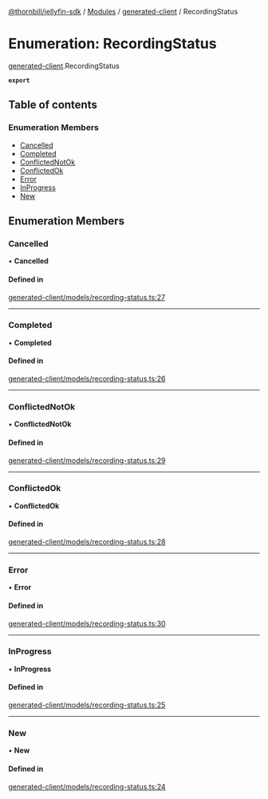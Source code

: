 [@thornbill/jellyfin-sdk](../README.md) / [Modules](../modules.md) / [generated-client](../modules/generated_client.md) / RecordingStatus

# Enumeration: RecordingStatus

[generated-client](../modules/generated_client.md).RecordingStatus

**`export`**

## Table of contents

### Enumeration Members

- [Cancelled](generated_client.RecordingStatus.md#cancelled)
- [Completed](generated_client.RecordingStatus.md#completed)
- [ConflictedNotOk](generated_client.RecordingStatus.md#conflictednotok)
- [ConflictedOk](generated_client.RecordingStatus.md#conflictedok)
- [Error](generated_client.RecordingStatus.md#error)
- [InProgress](generated_client.RecordingStatus.md#inprogress)
- [New](generated_client.RecordingStatus.md#new)

## Enumeration Members

### Cancelled

• **Cancelled**

#### Defined in

[generated-client/models/recording-status.ts:27](https://github.com/jellyfin/jellyfin-sdk-typescript/blob/7402732/src/generated-client/models/recording-status.ts#L27)

___

### Completed

• **Completed**

#### Defined in

[generated-client/models/recording-status.ts:26](https://github.com/jellyfin/jellyfin-sdk-typescript/blob/7402732/src/generated-client/models/recording-status.ts#L26)

___

### ConflictedNotOk

• **ConflictedNotOk**

#### Defined in

[generated-client/models/recording-status.ts:29](https://github.com/jellyfin/jellyfin-sdk-typescript/blob/7402732/src/generated-client/models/recording-status.ts#L29)

___

### ConflictedOk

• **ConflictedOk**

#### Defined in

[generated-client/models/recording-status.ts:28](https://github.com/jellyfin/jellyfin-sdk-typescript/blob/7402732/src/generated-client/models/recording-status.ts#L28)

___

### Error

• **Error**

#### Defined in

[generated-client/models/recording-status.ts:30](https://github.com/jellyfin/jellyfin-sdk-typescript/blob/7402732/src/generated-client/models/recording-status.ts#L30)

___

### InProgress

• **InProgress**

#### Defined in

[generated-client/models/recording-status.ts:25](https://github.com/jellyfin/jellyfin-sdk-typescript/blob/7402732/src/generated-client/models/recording-status.ts#L25)

___

### New

• **New**

#### Defined in

[generated-client/models/recording-status.ts:24](https://github.com/jellyfin/jellyfin-sdk-typescript/blob/7402732/src/generated-client/models/recording-status.ts#L24)
